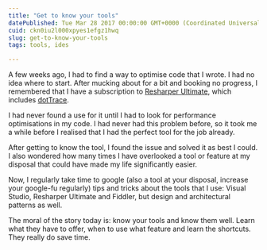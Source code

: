 ```yaml
---
title: "Get to know your tools"
datePublished: Tue Mar 28 2017 00:00:00 GMT+0000 (Coordinated Universal Time)
cuid: ckn0iu2l000xpyes1efgz1hwq
slug: get-to-know-your-tools
tags: tools, ides

---
```



A few weeks ago, I had to find a way to optimise code that I wrote. I had no idea where to start. After mucking about for a bit and booking no progress, I remembered that I have a subscription to [Resharper Ultimate](https://www.jetbrains.com/dotnet/), which includes [dotTrace](https://www.jetbrains.com/profiler/).

I had never found a use for it until I had to look for performance optimisations in my code. I had never had this problem before, so it took me a while before I realised that I had the perfect tool for the job already.

After getting to know the tool, I found the issue and solved it as best I could. I also wondered how many times I have overlooked a tool or feature at my disposal that could have made my life significantly easier.

Now, I regularly take time to google (also a tool at your disposal, increase your google-fu regularly) tips and tricks about the tools that I use: Visual Studio, Resharper Ultimate and Fiddler, but design and architectural patterns as well.

The moral of the story today is: know your tools and know them well. Learn what they have to offer, when to use what feature and learn the shortcuts. They really do save time.
